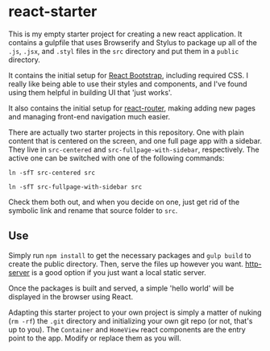 # react-starter

This is my empty starter project for creating a new react application. It
contains a gulpfile that uses Browserify and Stylus to package up all of the
`.js`, `.jsx`, and `.styl` files in the `src` directory and put them in a `public`
directory.

It contains the initial setup for [React Bootstrap](http://react-bootstrap.github.io/components.html),
including required CSS. I really like being able to use their styles and components,
and I've found using them helpful in building UI that 'just works'.

It also contains the initial setup for [react-router](https://github.com/rackt/react-router),
making adding new pages and managing front-end navigation much easier.

There are actually two starter projects in this repository. One with plain content that is centered
on the screen, and one full page app with a sidebar. They live in `src-centered` and `src-fullpage-with-sidebar`,
respectively. The active one can be switched with one of the following commands:

`ln -sfT src-centered src`

`ln -sfT src-fullpage-with-sidebar src`

Check them both out, and when you decide on one, just get rid of the symbolic link and rename that
source folder to `src`.

## Use

Simply run `npm install` to get the necessary packages and `gulp build` to create
the public directory. Then, serve the files up however you want. [http-server](https://github.com/indexzero/http-server)
is a good option if you just want a local static server.

Once the packages is built and served, a simple 'hello world' will be displayed in
the browser using React.

Adapting this starter project to your own project is simply a matter of nuking (`rm -rf`) the
`.git` directory and initializing your own git repo (or not, that's up to you). The
`Container` and `HomeView` react components are the entry point to the app. Modify
or replace them as you will.
